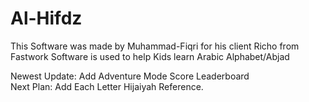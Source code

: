 # Al-Hifdz

This Software was made by Muhammad-Fiqri for his client Richo from Fastwork
Software is used to help Kids learn Arabic Alphabet/Abjad

Newest Update: Add Adventure Mode Score Leaderboard<br>
Next Plan: Add Each Letter Hijaiyah Reference.
